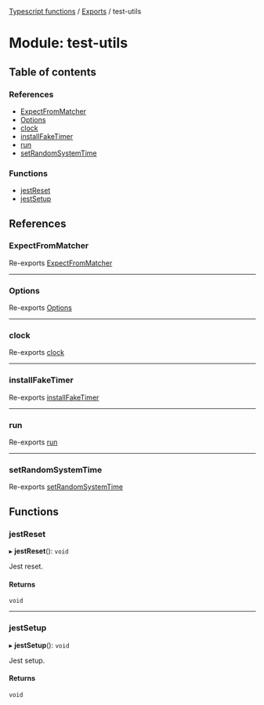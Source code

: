[Typescript functions](../index.md) / [Exports](../modules.md) / test-utils

# Module: test-utils

## Table of contents

### References

- [ExpectFromMatcher](test_utils.md#expectfrommatcher)
- [Options](test_utils.md#options)
- [clock](test_utils.md#clock)
- [installFakeTimer](test_utils.md#installfaketimer)
- [run](test_utils.md#run)
- [setRandomSystemTime](test_utils.md#setrandomsystemtime)

### Functions

- [jestReset](test_utils.md#jestreset)
- [jestSetup](test_utils.md#jestsetup)

## References

### ExpectFromMatcher

Re-exports [ExpectFromMatcher](../interfaces/test_utils_expect.ExpectFromMatcher.md)

___

### Options

Re-exports [Options](../interfaces/test_utils_fake_timers.Options.md)

___

### clock

Re-exports [clock](test_utils_fake_timers.md#clock)

___

### installFakeTimer

Re-exports [installFakeTimer](test_utils_fake_timers.md#installfaketimer)

___

### run

Re-exports [run](test_utils_fake_timers.md#run)

___

### setRandomSystemTime

Re-exports [setRandomSystemTime](test_utils_fake_timers.md#setrandomsystemtime)

## Functions

### jestReset

▸ **jestReset**(): `void`

Jest reset.

#### Returns

`void`

___

### jestSetup

▸ **jestSetup**(): `void`

Jest setup.

#### Returns

`void`
